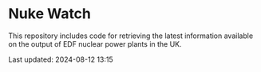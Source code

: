 # Nuke Watch

This repository includes code for retrieving the latest information available on the output of EDF nuclear power plants in the UK.

Last updated: 2024-08-12 13:15